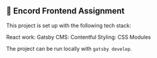 ## 🚀 Encord Frontend Assignment

This project is set up with the following tech stack:

React work: Gatsby
CMS: Contentful
Styling: CSS Modules

The project can be run locally with `gatsby develop`.


